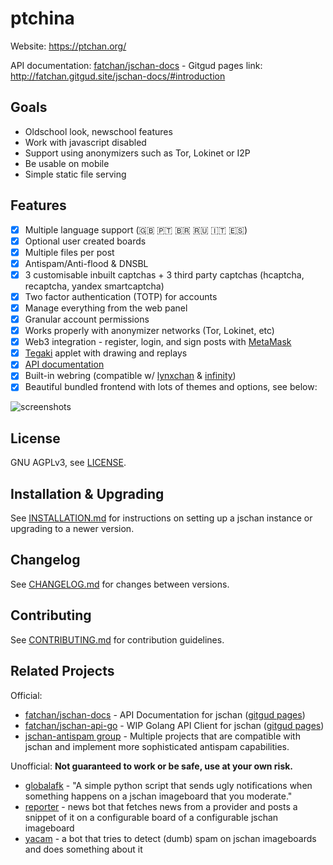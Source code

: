 # ptchina
Website: https://ptchan.org/

API documentation: [fatchan/jschan-docs](https://gitgud.io/fatchan/jschan-docs/) - Gitgud pages link: http://fatchan.gitgud.site/jschan-docs/#introduction

## Goals
- Oldschool look, newschool features
- Work with javascript disabled
- Support using anonymizers such as Tor, Lokinet or I2P
- Be usable on mobile
- Simple static file serving

## Features
 - [x] Multiple language support (🇬🇧 🇵🇹 🇧🇷 🇷🇺 🇮🇹 🇪🇸)
 - [x] Optional user created boards
 - [x] Multiple files per post
 - [x] Antispam/Anti-flood & DNSBL
 - [x] 3 customisable inbuilt captchas + 3 third party captchas (hcaptcha, recaptcha, yandex smartcaptcha)
 - [x] Two factor authentication (TOTP) for accounts
 - [x] Manage everything from the web panel
 - [x] Granular account permissions
 - [x] Works properly with anonymizer networks (Tor, Lokinet, etc)
 - [x] Web3 integration - register, login, and sign posts with [MetaMask](https://metamask.io)
 - [x] [Tegaki](https://github.com/desuwa/tegaki) applet with drawing and replays
 - [x] [API documentation](https://fatchan.gitgud.site/jschan-docs/)
 - [x] Built-in webring (compatible w/ [lynxchan](https://gitlab.com/alogware/LynxChanAddon-Webring) & [infinity](https://gitlab.com/Tenicu/infinityaddon-webring))
 - [x] Beautiful bundled frontend with lots of themes and options, see below:

![screenshots](collage.gif "screenshots")

## License
GNU AGPLv3, see [LICENSE](LICENSE).

## Installation & Upgrading
See [INSTALLATION.md](INSTALLATION.md) for instructions on setting up a jschan instance or upgrading to a newer version.

## Changelog
See [CHANGELOG.md](CHANGELOG.md) for changes between versions.

## Contributing
See [CONTRIBUTING.md](CONTRIBUTING.md) for contribution guidelines.

## Related Projects

Official:
 - [fatchan/jschan-docs](https://gitgud.io/fatchan/jschan-docs/) - API Documentation for jschan ([gitgud pages](https://fatchan.gitgud.site/jschan-docs/#introduction))
 - [fatchan/jschan-api-go](https://gitgud.io/fatchan/jschan-api-go) - WIP Golang API Client for jschan ([gitgud pages](https://fatchan.gitgud.site/jschan-api-go/pkg/jschan/))
 - [jschan-antispam group](https://gitgud.io/jschan-antispam/) - Multiple projects that are compatible with jschan and implement more sophisticated antispam capabilities.

Unofficial: **Not guaranteed to work or be safe, use at your own risk.**
 - [globalafk](https://github.com/loynet/automod) - "A simple python script that sends ugly notifications when something happens on a jschan imageboard that you moderate."
 - [reporter](https://github.com/loynet/reporter) - news bot that fetches news from a provider and posts a snippet of it on a configurable board of a configurable jschan imageboard
 - [yacam](https://github.com/loynet/yacam) - a bot that tries to detect (dumb) spam on jschan imageboards and does something about it
